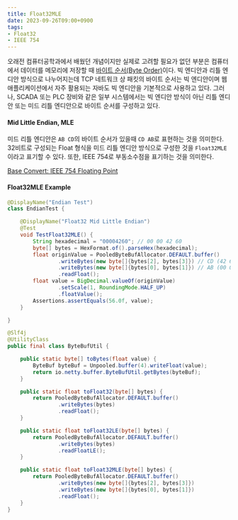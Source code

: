 ```yaml
---
title: Float32MLE
date: 2023-09-26T09:00+0900
tags:
- Float32
- IEEE 754
---
```


오래전 컴퓨터공학과에서 배웠던 개념이지만 실제로 고려할 필요가 없던 부분은 컴퓨터에서 데이터를 메모리에 저장할 때 [바이트 순서(Byte Order)](http://www.tcpschool.com/c/c_refer_endian)이다. 빅 엔디안과 리틀 엔디안 방식으로 나누어지는데 TCP 네트워크 상 패킷의 바이트 순서는 빅 엔디안이며 웹 애플리케이션에서 자주 활용되는 자바도 빅 엔디안을 기본적으로 사용하고 있다. 그러나, SCADA 또는 PLC 장비와 같은 일부 시스템에서는 빅 엔디안 방식이 아닌 리틀 엔디안 또는 미드 리틀 엔디안으로 바이트 순서를 구성하고 있다.

#### Mid Little Endian, MLE

미드 리틀 엔디안은 `AB CD`의 바이트 순서가 있을때 `CD AB`로 표현하는 것을 의미한다. 32비트로 구성되는 Float 형식을 미드 리틀 엔디안 방식으로 구성한 것을 `Float32MLE` 이라고 표기할 수 있다. 또한, IEEE 754로 부동소수점을 표기하는 것을 의미한다.

[Base Convert: IEEE 754 Floating Point](https://baseconvert.com/ieee-754-floating-point)

#### Float32MLE Example

```java
@DisplayName("Endian Test")
class EndianTest {

    @DisplayName("Float32 Mid Little Endian")
    @Test
    void TestFloat32MLE() {
        String hexadecimal = "00004260"; // 00 00 42 60
        byte[] bytes = HexFormat.of().parseHex(hexadecimal);
        float originValue = PooledByteBufAllocator.DEFAULT.buffer()
                .writeBytes(new byte[]{bytes[2], bytes[3]}) // CD (42 60)
                .writeBytes(new byte[]{bytes[0], bytes[1]}) // AB (00 00)
                .readFloat();
        float value = BigDecimal.valueOf(originValue)
                .setScale(1, RoundingMode.HALF_UP)
                .floatValue();
        Assertions.assertEquals(56.0f, value);
    }

}
```

```java ByteBufUtil.java
@Slf4j
@UtilityClass
public final class ByteBufUtil {

    public static byte[] toBytes(float value) {
        ByteBuf byteBuf = Unpooled.buffer(4).writeFloat(value);
        return io.netty.buffer.ByteBufUtil.getBytes(byteBuf);
    }

    public static float toFloat32(byte[] bytes) {
        return PooledByteBufAllocator.DEFAULT.buffer()
                .writeBytes(bytes)
                .readFloat();
    }

    public static float toFloat32LE(byte[] bytes) {
        return PooledByteBufAllocator.DEFAULT.buffer()
                .writeBytes(bytes)
                .readFloatLE();
    }

    public static float toFloat32MLE(byte[] bytes) {
        return PooledByteBufAllocator.DEFAULT.buffer()
                .writeBytes(new byte[]{bytes[2], bytes[3]})
                .writeBytes(new byte[]{bytes[0], bytes[1]})
                .readFloat();
    }
}
```
